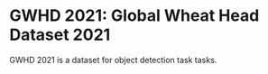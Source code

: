 # GWHD 2021: Global Wheat Head Dataset 2021

GWHD 2021 is a dataset for object detection task tasks.